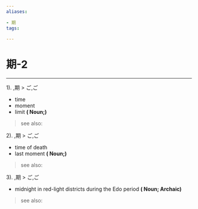 ```yaml
---
aliases:
    
- 期
tags:
    
---
```


# 期-2
---
1).
,期 > ご,ご

- time
- moment
- limit
**( Noun;)**
> see also: 
            
2).
,期 > ご,ご

- time of death
- last moment
**( Noun;)**
> see also: 
            
3).
,期 > ご,ご

- midnight in red-light districts during the Edo period
**( Noun; Archaic)**
> see also: 
            